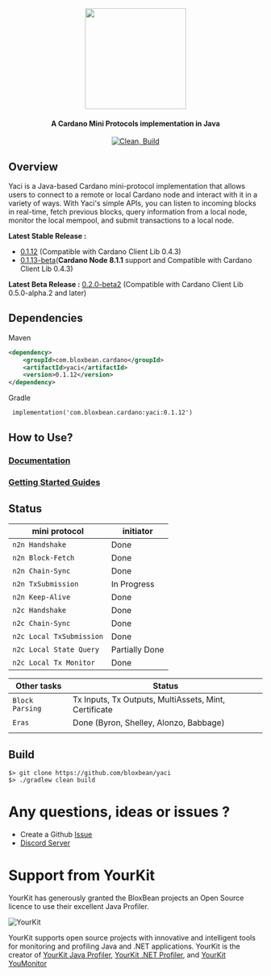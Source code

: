 <div align="center">
<img src="static/yaci.png" width="200">

<h4>A Cardano Mini Protocols implementation in Java</h4>

[![Clean, Build](https://github.com/bloxbean/yaci-core/actions/workflows/build.yml/badge.svg)](https://github.com/bloxbean/yaci-core/actions/workflows/build.yml)
</div>

## Overview
Yaci is a Java-based Cardano mini-protocol implementation that allows users to connect to a remote or local Cardano node
and interact with it in a variety of ways. With Yaci's simple APIs, you can listen to incoming blocks in real-time, fetch 
previous blocks, query information from a local node, monitor the local mempool, and submit transactions to a local node.

**Latest Stable Release :** 
- [0.1.12](https://github.com/bloxbean/yaci/releases/tag/v0.1.12) (Compatible with Cardano Client Lib 0.4.3)
- [0.1.13-beta](https://github.com/bloxbean/yaci/releases/tag/v0.1.13-beta)(**Cardano Node 8.1.1** support and Compatible with Cardano Client Lib 0.4.3)

**Latest Beta Release :** [0.2.0-beta2](https://github.com/bloxbean/yaci/releases/tag/v0.2.0-beta2) (Compatible with Cardano Client Lib 0.5.0-alpha.2 and later)

## Dependencies

Maven

```xml
<dependency>
    <groupId>com.bloxbean.cardano</groupId>
    <artifactId>yaci</artifactId>
    <version>0.1.12</version>
</dependency>
```

Gradle

```xml
 implementation('com.bloxbean.cardano:yaci:0.1.12')
```

## How to Use?

### [Documentation](docs/README.md)

### [Getting Started Guides](docs/GettingStarted.md)

## Status

| mini protocol            | initiator      |
|--------------------------|----------------|
| `n2n Handshake`          | Done           | 
| `n2n Block-Fetch`        | Done           |     
| `n2n Chain-Sync`         | Done           | 
| `n2n TxSubmission`       | In Progress    | 
| `n2n Keep-Alive`         | Done    | 
| `n2c Handshake`          | Done           | 
| `n2c Chain-Sync`         | Done           | 
| `n2c Local TxSubmission` | Done           | 
| `n2c Local State Query`  | Partially Done |
| `n2c Local Tx Monitor`   | Done   |


| Other tasks              | Status                                                        |
|--------------------------|---------------------------------------------------------------|
| `Block Parsing`          | Tx Inputs, Tx Outputs, MultiAssets, Mint, Certificate         |
| `Eras`                   | Done (Byron, Shelley, Alonzo, Babbage) |   
|                          |                                                               |


## Build

```
$> git clone https://github.com/bloxbean/yaci
$> ./gradlew clean build
``` 

# Any questions, ideas or issues ?

- Create a Github [Issue](https://github.com/bloxbean/yaci/issues)
- [Discord Server](https://discord.gg/JtQ54MSw6p)

# Support from YourKit

YourKit has generously granted the BloxBean projects an Open Source licence to use their excellent Java Profiler.

![YourKit](https://www.yourkit.com/images/yklogo.png)

YourKit supports open source projects with innovative and intelligent tools
for monitoring and profiling Java and .NET applications.
YourKit is the creator of <a href="https://www.yourkit.com/java/profiler/">YourKit Java Profiler</a>,
<a href="https://www.yourkit.com/.net/profiler/">YourKit .NET Profiler</a>,
and <a href="https://www.yourkit.com/youmonitor/">YourKit YouMonitor</a>
